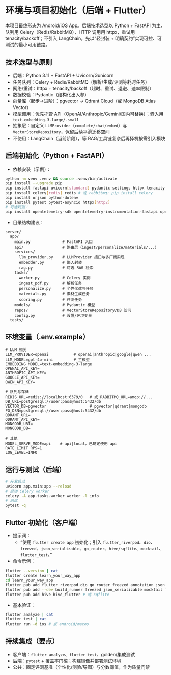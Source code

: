 # 环境与项目初始化（后端 + Flutter）

本项目最终形态为 Android/iOS App。后端技术选型以 Python + FastAPI 为主，队列用 Celery（Redis/RabbitMQ），HTTP 调用用 httpx，重试用 tenacity/backoff；不引入 LangChain，先以“轻封装 + 明确契约”实现可控、可测试的最小可用链路。

## 技术选型与原则
- 后端：Python 3.11 + FastAPI + Uvicorn/Gunicorn
- 任务队列：Celery + Redis/RabbitMQ（解析/生成/评测等耗时任务）
- 网络/重试：httpx + tenacity/backoff（超时、重试、退避、速率限制）
- 数据校验：Pydantic（结构化出入参）
- 向量库（起步→进阶）：pgvector → Qdrant Cloud（或 MongoDB Atlas Vector）
- 模型调用：优先托管 API（OpenAI/Anthropic/Gemini/国内可替换）；嵌入用 `text-embedding-3-large/-small`
- 抽象层：自定义 `LLMProvider`（`complete/chat/embed`）与 `VectorStoreRepository`，保留后续平滑迁移空间
- 不使用：LangChain（当前阶段），等 RAG/工具链复杂后再择机按需引入模块

## 后端初始化（Python + FastAPI）
- 依赖安装（示例）：
```bash
python -m venv .venv && source .venv/bin/activate
pip install --upgrade pip
pip install fastapi uvicorn[standard] pydantic-settings httpx tenacity backoff
pip install celery[redis] redis # 或 rabbitmq: pip install celery
pip install orjson python-dotenv
pip install pytest pytest-asyncio httpx[http2]
# 可选观测：
pip install opentelemetry-sdk opentelemetry-instrumentation-fastapi opentelemetry-exporter-otlp
```

- 目录结构建议：
```
server/
  app/
    main.py              # FastAPI 入口
    api/                 # 路由层（ingest/personalize/materials/...）
    services/
      llm_provider.py    # LLMProvider 接口与多厂商实现
      embedder.py        # 嵌入封装
      rag.py             # 可选 RAG 检索
    tasks/
      worker.py          # Celery 实例
      ingest_pdf.py      # 解析任务
      personalize.py     # 个性化改写任务
      materials.py       # 素材生成任务
      scoring.py         # 评测任务
    models/              # Pydantic 模型
    repos/               # VectorStoreRepository/DB 访问
    config.py            # 设置/环境变量
  tests/
```

## 环境变量（.env.example）
```
# LLM 相关
LLM_PROVIDER=openai           # openai|anthropic|google|qwen ...
LLM_MODEL=gpt-4o-mini         # 主模型
EMBEDDING_MODEL=text-embedding-3-large
OPENAI_API_KEY=
ANTHROPIC_API_KEY=
GOOGLE_API_KEY=
QWEN_API_KEY=

# 队列与存储
REDIS_URL=redis://localhost:6379/0   # 或 RABBITMQ_URL=amqp://...
DB_URL=postgresql://user:pass@host:5432/db
VECTOR_DB=pgvector                   # pgvector|qdrant|mongodb
PG_DSN=postgresql://user:pass@host:5432/db
QDRANT_URL=
QDRANT_API_KEY=
MONGODB_URI=
MONGODB_DB=

# 其他
MODEL_SERVE_MODE=api    # api|local，已确定使用 api
RATE_LIMIT_RPS=1
LOG_LEVEL=INFO
```

## 运行与测试（后端）
```bash
# 开发启动
uvicorn app.main:app --reload
# 启动 Celery worker
celery -A app.tasks.worker worker -l info
# 测试
pytest -q
```

## Flutter 初始化（客户端）
- 提示词：
  - “使用 `flutter create app` 初始化；引入 `flutter_riverpod`、`dio`、`freezed`、`json_serializable`、`go_router`、`hive/sqflite`、`mocktail`、`flutter_test`。”
- 命令示例：
```bash
flutter --version | cat
flutter create learn_your_way_app
cd learn_your_way_app
flutter pub add flutter_riverpod dio go_router freezed_annotation json_annotation
flutter pub add --dev build_runner freezed json_serializable mocktail flutter_lints
flutter pub add hive hive_flutter # 或 sqflite
```
- 基本验证：
```bash
flutter analyze | cat
flutter test | cat
flutter run -d ios # 或 android/macos
```

## 持续集成（要点）
- 客户端：`flutter analyze`、`flutter test`、golden/集成测试
- 后端：`pytest` + 覆盖率门槛；构建镜像并部署测试环境
- 公共：固定评测基准（个性化/测验/导图）与分数阈值，作为质量门禁

